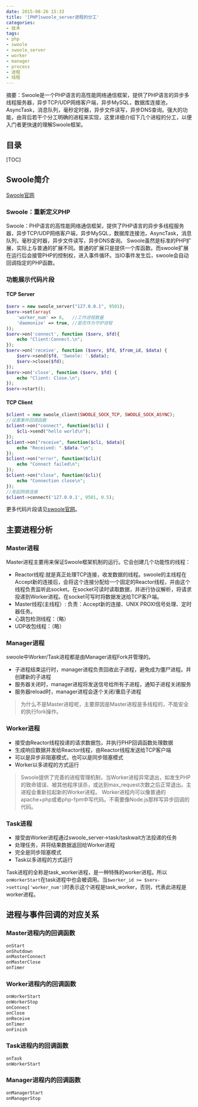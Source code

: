 ```yaml
---
date: 2015-08-26 15:33
title: '[PHP]swoole_server进程的分工'
categories: 
- 技术
tags: 
- php
- swoole
- swoole_server
- worker
- manager
- process
- 进程
- 线程
---
```




摘要：Swoole是一个PHP语言的高性能网络通信框架，提供了PHP语言的异步多线程服务器，异步TCP/UDP网络客户端，异步MySQL，数据库连接池，AsyncTask，消息队列，毫秒定时器，异步文件读写，异步DNS查询。强大的功能，由背后若干个分工明确的进程来实现，这里详细介绍下几个进程的分工，以便入门者更快速的理解Swoole框架。

## 目录
[TOC]

## Swoole简介 

[Swoole官网](http://www.swoole.com/)

### Swoole：重新定义PHP
Swoole：PHP语言的高性能网络通信框架，提供了PHP语言的异步多线程服务器，异步TCP/UDP网络客户端，异步MySQL，数据库连接池，AsyncTask，消息队列，毫秒定时器，异步文件读写，异步DNS查询。
Swoole虽然是标准的PHP扩展，实际上与普通的扩展不同。普通的扩展只是提供一个库函数。而swoole扩展在运行后会接管PHP的控制权，进入事件循环。当IO事件发生后，swoole会自动回调指定的PHP函数。


### 功能展示代码片段

#### TCP Server

```php
$serv = new swoole_server("127.0.0.1", 9501);
$serv->set(array(
    'worker_num' => 8,   //工作进程数量
    'daemonize' => true, //是否作为守护进程
));
$serv->on('connect', function ($serv, $fd){
    echo "Client:Connect.\n";
});
$serv->on('receive', function ($serv, $fd, $from_id, $data) {
    $serv->send($fd, 'Swoole: '.$data);
    $serv->close($fd);
});
$serv->on('close', function ($serv, $fd) {
    echo "Client: Close.\n";
});
$serv->start();
```



#### TCP Client

```php
$client = new swoole_client(SWOOLE_SOCK_TCP, SWOOLE_SOCK_ASYNC);
//设置事件回调函数
$client->on("connect", function($cli) {
    $cli->send("hello world\n");
});
$client->on("receive", function($cli, $data){
    echo "Received: ".$data."\n";
});
$client->on("error", function($cli){
    echo "Connect failed\n";
});
$client->on("close", function($cli){
    echo "Connection close\n";
});
//发起网络连接
$client->connect('127.0.0.1', 9501, 0.5);
```
更多代码片段请见[swoole官网](http://www.swoole.com/)。


## 主要进程分析

### Master进程

Master进程主要用来保证Swoole框架机制的运行。它会创建几个功能性的线程：

* Reactor线程:就是真正处理TCP连接，收发数据的线程。swoole的主线程在Accept新的连接后，会将这个连接分配给一个固定的Reactor线程，并由这个线程负责监听此socket。在socket可读时读取数据，并进行协议解析，将请求投递到Worker进程。在socket可写时将数据发送给TCP客户端。
* Master线程(主线程）: 负责：Accept新的连接、UNIX PROXI信号处理、定时器任务。
* 心跳包检测线程：（略）
* UDP收包线程：（略）

### Manager进程

swoole中Worker/Task进程都是由Manager进程Fork并管理的。

* 子进程结束运行时，manager进程负责回收此子进程，避免成为僵尸进程。并创建新的子进程
* 服务器关闭时，manager进程将发送信号给所有子进程，通知子进程关闭服务
* 服务器reload时，manager进程会逐个关闭/重启子进程

>为什么不是Master进程呢，主要原因是Master进程是多线程的，不能安全的执行fork操作。

### Worker进程

* 接受由Reactor线程投递的请求数据包，并执行PHP回调函数处理数据
* 生成响应数据并发给Reactor线程，由Reactor线程发送给TCP客户端
* 可以是异步非阻塞模式，也可以是同步阻塞模式
* Worker以多进程的方式运行

>Swoole提供了完善的进程管理机制，当Worker进程异常退出，如发生PHP的致命错误、被其他程序误杀，或达到max_request次数之后正常退出。主进程会重新拉起新的Worker进程。 Worker进程内可以像普通的apache+php或者php-fpm中写代码。不需要像Node.js那样写异步回调的代码。


### Task进程

* 接受由Worker进程通过swoole_server->task/taskwait方法投递的任务
* 处理任务，并将结果数据返回给Worker进程
* 完全是同步阻塞模式
* Task以多进程的方式运行

Task进程的全称是task_worker进程，是一种特殊的worker进程。所以`onWorkerStart`在task进程中也会被调用。当`$worker_id >= $serv->setting['worker_num']`时表示这个进程是task_worker，否则，代表此进程是worker进程。

## 进程与事件回调的对应关系

### Master进程内的回调函数

```php
onStart
onShutdown
onMasterConnect
onMasterClose
onTimer
```

### Worker进程内的回调函数

```php
onWorkerStart
onWorkerStop
onConnect
onClose
onReceive
onTimer
onFinish
```

### Task进程内的回调函数

```php
onTask
onWorkerStart
```

### Manager进程内的回调函数

```php
onManagerStart
onManagerStop
```



